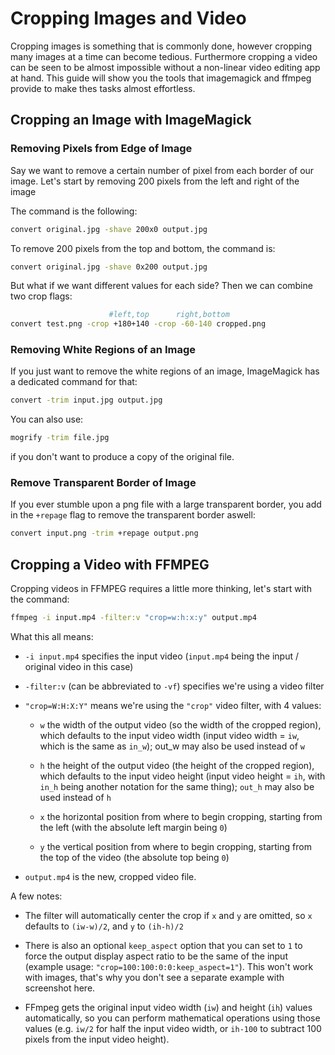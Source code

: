 # Cropping Images and Video

Cropping images is something that is commonly done, however cropping many images at a time can become tedious. Furthermore cropping a video can be seen to be almost impossible without a non-linear video editing app at hand. This guide will show you the tools that imagemagick and ffmpeg provide to make thes tasks almost effortless.

## Cropping an Image with ImageMagick
### Removing Pixels from Edge of Image
Say we want to remove a certain number of pixel from each border of our image. Let's start by removing 200 pixels from the left and right of the image

 The command is the following:

``` bash
convert original.jpg -shave 200x0 output.jpg
```

To remove 200 pixels from the top and bottom, the command is:
``` bash
convert original.jpg -shave 0x200 output.jpg
```

But what if we want different values for each side? Then we can combine two crop flags:
``` bash
                      #left,top      right,bottom
convert test.png -crop +180+140 -crop -60-140 cropped.png
```

### Removing White Regions of an Image
If you just want to remove the white regions of an image, ImageMagick has a dedicated command for that:
``` bash
convert -trim input.jpg output.jpg
```

You can also use:
``` bash
mogrify -trim file.jpg
```
if you don't want to produce a copy of the original file.

### Remove Transparent Border of Image
If you ever stumble upon a png file with a large transparent border, you add in the `+repage` flag to remove the transparent border aswell:
``` bash
convert input.png -trim +repage output.png
```

## Cropping a Video with FFMPEG
Cropping videos in FFMPEG requires a little more thinking, let's start with the command:
``` bash
ffmpeg -i input.mp4 -filter:v "crop=w:h:x:y" output.mp4
```

What this all means:

- `-i input.mp4` specifies the input video (`input.mp4` being the input / original video in this case)

- `-filter:v` (can be abbreviated to `-vf`) specifies we're using a video filter

- `"crop=W:H:X:Y"` means we're using the `"crop"` video filter, with 4 values:
    
    - `w` the width of the output video (so the width of the cropped region), which defaults to the input video width (input video width = `iw`, which is the same as `in_w`); out_w may also be used instead of `w`
    
    - `h` the height of the output video (the height of the cropped region), which defaults to the input video height (input video height = `ih`, with `in_h` being another notation for the same thing); `out_h` may also be used instead of `h`
    
    - `x` the horizontal position from where to begin cropping, starting from the left (with the absolute left margin being `0`)
    
    - `y` the vertical position from where to begin cropping, starting from the top of the video (the absolute top being `0`)

- `output.mp4` is the new, cropped video file.

A few notes:

- The filter will automatically center the crop if `x` and `y` are omitted, so `x` defaults to `(iw-w)/2`, and `y` to `(ih-h)/2`

- There is also an optional `keep_aspect` option that you can set to `1` to force the output display aspect ratio to be the same of the input (example usage: `"crop=100:100:0:0:keep_aspect=1"`). This won't work with images, that's why you don't see a separate example with screenshot here.

- FFmpeg gets the original input video width (`iw`) and height (`ih`) values automatically, so you can perform mathematical operations using those values (e.g. `iw/2` for half the input video width, or `ih-100` to subtract 100 pixels from the input video height).
